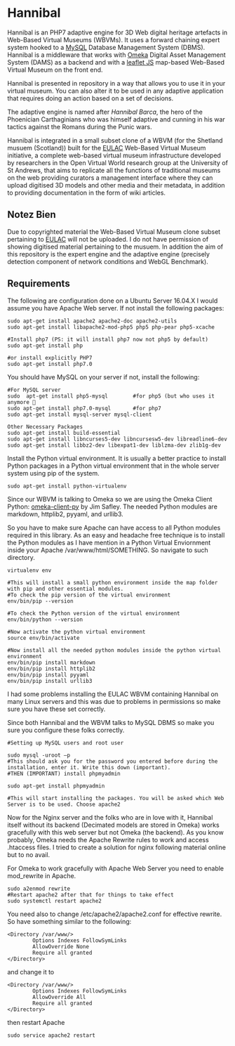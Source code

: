 # Hannibal
Hannibal is an PHP7 adaptive engine for 3D Web digital heritage artefacts in Web-Based Virtual Museums (WBVMs). It uses a forward chaining expert system hooked to a <a href="https://www.mysql.com/" target="_blank">MySQL</a> Database Management System (DBMS). Hannibal is a middleware that works with [Omeka](https://omeka.org/ "Omeka DAMS") Digital Asset Management System (DAMS) as a backend and with a <a href="https://leafletjs.com/" target="_blank">leaflet JS</a> map-based Web-Based Virtual Museum on the front end. 

Hannibal is presented in repository in a way that allows you to use it in your virtual museum. You can also alter it to be used in any adaptive application that requires doing an action based on a set of decisions.

The adaptive engine is named after _Hannibal Barca_, the hero of the Phoenician Carthaginians who was himself
adaptive and cunning in his war tactics against the Romans during the Punic wars.

Hannibal is integrated in a small subset clone of a WBVM (for the Shetland musuem (Scotland)) built for the [EULAC](https://eu-lac.org/map/?page=europe) Web-Based Virtual Museum initiative, a complete web-based virtual museum infrastructure developed by researchers in the Open Virtual World research group at the University of St Andrews, that aims to replicate all the functions of traditional museums on the web providing curators a management interface where they can upload digitised 3D models and other media and their metadata, in addition to providing documentation in the form of wiki articles.


## Notez Bien
Due to copyrighted material the Web-Based Virtual Museum clone subset pertaining to [EULAC](https://eu-lac.org/map/?page=europe) will not be uploaded. I do not have permission of showing digitised material pertaining to the musuem. In addition the aim of this repository is the expert engine and the adaptive engine (precisely detection component of network conditions and WebGL Benchmark).

## Requirements
The following are configuration done on a Ubuntu Server 16.04.X
I would assume you have Apache Web server. If not install the following packages:
```
sudo apt-get install apache2 apache2-doc apache2-utils
sudo apt-get install libapache2-mod-php5 php5 php-pear php5-xcache

#Install php7 (PS: it will install php7 now not php5 by default)
sudo apt-get install php

#or install explicitly PHP7
sudo apt-get install php7.0

```
You should have MySQL on your server if not, install the following:
```
#For MySQL server
sudo  apt-get install php5-mysql		#for php5 (but who uses it anymore 
sudo apt-get install php7.0-mysql		#for php7
sudo apt-get install mysql-server mysql-client

Other Necessary Packages
sudo apt-get install build-essential
sudo apt-get install libncurses5-dev libncursesw5-dev libreadline6-dev 
sudo apt-get install libbz2-dev libexpat1-dev liblzma-dev zlib1g-dev

```
Install the Python virtual environment. It is usually a better practice to install Python packages in a Python virtual environment that in the whole server system using pip of the system.

```
sudo apt-get install python-virtualenv
```

Since our WBVM is talking to Omeka so we are using the Omeka Client Python: [omeka-client-py](https://github.com/jimsafley/omeka-client-py) by Jim Safley. The needed Python modules are markdown, httplib2, pyyaml, and urllib3. 

So you have to make sure Apache can have access to all Python modules required in this library. As an easy and headache free technique is to install the Python modules as I have mention in a Python Virtual Enviornment inside your Apache /var/www/html/SOMETHING. So navigate to such directory.

```
virtualenv env

#This will install a small python environment inside the map folder with pip and other essential modules.
#To check the pip version of the virtual environment
env/bin/pip --version

#To check the Python version of the virtual environment
env/bin/python --version

#Now activate the python virtual environment
source env/bin/activate

#Now install all the needed python modules inside the python virtual environment
env/bin/pip install markdown
env/bin/pip install httplib2
env/bin/pip install pyyaml
env/bin/pip install urllib3

```
I had some problems installing the EULAC WBVM containing Hannibal on many Linux servers and this was due to problems in permissions so make sure you have these set correctly.

Since both Hannibal and the WBVM talks to MySQL DBMS so make you sure you configure these folks correctly.
```
#Setting up MySQL users and root user

sudo mysql -uroot –p
#This should ask you for the password you entered before during the installation, enter it. Write this down (important).
#THEN (IMPORTANT) install phpmyadmin

sudo apt-get install phpmyadmin

#This will start installing the packages. You will be asked which Web Server is to be used. Choose apache2 
```

Now  for the Nginx server and the folks who are in love with it, Hannibal itself without its backend (Decimated models are stored in Omeka) works gracefully with this web server but not Omeka (the backend). As you know probably, Omeka needs the Apache Rewrite rules to work and access .htaccess files. I tried to create a solution for nginx following material online but to no avail.

For Omeka to work gracefully with Apache Web Server you need to enable mod_rewrite in Apache.
```
sudo a2enmod rewrite
#Restart apache2 after that for things to take effect
sudo systemctl restart apache2    

```

You need also to change /etc/apache2/apache2.conf for effective rewrite. So have something similar to the following:

```
<Directory /var/www/>
        Options Indexes FollowSymLinks
        AllowOverride None
        Require all granted
</Directory>
```

and change it to
```
<Directory /var/www/>
        Options Indexes FollowSymLinks
        AllowOverride All
        Require all granted
</Directory>
```
then  restart Apache

```
sudo service apache2 restart
```
